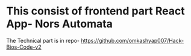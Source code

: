 

# This consist of frontend part React App- Nors Automata
The Technical part is in repo- https://github.com/omkashyap007/Hack-Bios-Code-v2



